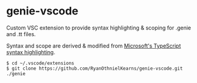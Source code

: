 # genie-vscode
Custom VSC extension to provide syntax highlighting & scoping for .genie and .tt files.

Syntax and scope are derived & modified from [Microsoft's TypeScript syntax highlighting](https://github.com/microsoft/TypeScript-TmLanguage/blob/master/TypeScript.tmLanguage).

```
$ cd ~/.vscode/extensions
$ git clone https://github.com/RyanOthnielKearns/genie-vscode.git ./genie
```
